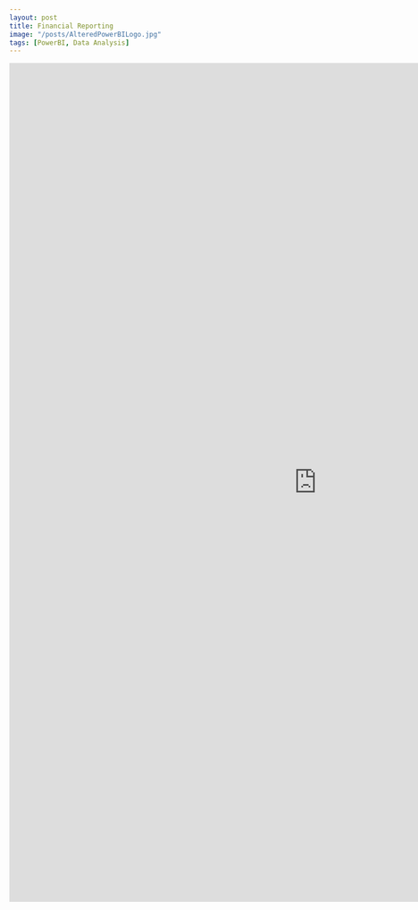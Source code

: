 ```yaml
---
layout: post
title: Financial Reporting 
image: "/posts/AlteredPowerBILogo.jpg"
tags: [PowerBI, Data Analysis]
---
```



<div class="iframe_container">
  <iframe width="1100" height="1500" src="https://app.powerbi.com/view?r=eyJrIjoiZDI4ZDU4MTktMGE0MC00MDRiLTg4NTYtMjZiYzljMGQ3Yzg2IiwidCI6IjAwM2Q0MTg3LWU2NTgtNDU5ZS1hN2JmLTJiNWE5YWNlMjQ2YSIsImMiOjZ9&pageName=ReportSectionce5befb186f2c45d64eb" frameborder="0" allowfullscreen></iframe>
</div>


